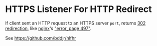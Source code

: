 # HTTPS Listener For HTTP Redirect

If client sent an HTTP request to an HTTPS server `port`, returns [302 redirection](https://developer.mozilla.org/docs/Web/HTTP/Status/302), like [nginx](https://nginx.org)'s ["error_page 497"](https://nginx.org/en/docs/http/ngx_http_ssl_module.html#errors).

See https://github.com/bddjr/hlfhr
